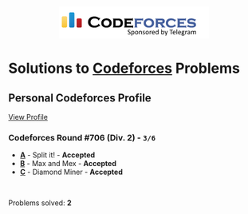 <p align ="center">
    <a href="https://www.hackerrank.com/nathanabela7">
        <img alt="Codeforces Logo | Sachin Chaudhary Profile" src="CPP/codeforces-logo.png">
    </a>
</p>

# Solutions to [Codeforces](https://codeforces.com) Problems

## Personal Codeforces Profile

[View Profile](https://codeforces.com/profile/Sachinc)

### Codeforces Round #706 (Div. 2) - `3/6`
- **[A](A_Split_it_.cpp)** - Split it! - **Accepted**
- **[B](B_Max_and_Mex)** - Max and Mex - **Accepted**
- **[C](C_Diamond_Miner.cpp)** - Diamond Miner - **Accepted**

<br/>

Problems solved: **2**
